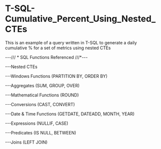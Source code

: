 # T-SQL-Cumulative_Percent_Using_Nested_CTEs
This is an example of a query written in T-SQL to generate a daily cumulative % for a set of metrics using nested CTEs

---/// * SQL Functions Referenced ///*---

---Nested CTEs

---Windows Functions (PARTITION BY, ORDER BY)

---Aggregates (SUM, GROUP, OVER)

---Mathematical Functions (ROUND)

---Conversions (CAST, CONVERT)

---Date & Time Functions (GETDATE, DATEADD, MONTH, YEAR)

---Expressions (NULLIF, CASE)

---Predicates (IS NULL, BETWEEN)

---Joins (LEFT JOIN) 

